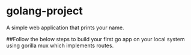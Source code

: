 # golang-project
A simple web application that prints your name.

##Follow the below steps to build your first go app on your local system using gorilla mux which implements routes.


